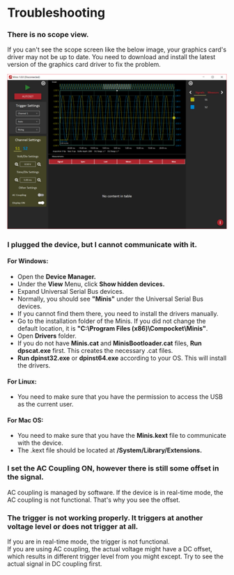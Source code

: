# Troubleshooting

### There is no scope view.

If you can't see the scope screen like the below image, your graphics card's driver may not be up to date. You need to download and install the latest version of the graphics card driver to fix the problem. 

![](../.gitbook/assets/image%20%283%29.png)

### I plugged the device, but I cannot communicate with it.

#### For Windows:

* Open the **Device Manager.**
* Under the **View** Menu, click **Show hidden devices.**
* Expand Universal Serial Bus devices.
* Normally, you should see **"Minis"** under the Universal Serial Bus devices.
* If you cannot find them there, you need to install the drivers manually.
* Go to the installation folder of the Minis. If you did not change the default location, it is **"C:\Program Files \(x86\)\Compocket\Minis"**. 
* Open **Drivers** folder.
* If you do not have **Minis.cat** and **MinisBootloader.cat** files, **Run dpscat.exe** first. This creates the necessary .cat files.
* **Run dpinst32.exe** or **dpinst64.exe** according to your OS. This will install the drivers.

#### **For Linux:**

* You need to make sure that you have the permission to access the USB as the current user.

#### For Mac OS:

* You need to make sure that you have the **Minis.kext** file to communicate with the device.
* The .kext file should be located at **/System/Library/Extensions.** 

### I set the AC Coupling ON, however there is still some offset in the signal.

AC coupling is managed by software. If the device is in real-time mode, the AC coupling is not functional. That's why you see the offset. 

### The trigger is not working properly. It triggers at another voltage level or does not trigger at all.

If you are in real-time mode, the trigger is not functional.  
If you are using AC coupling, the actual voltage might have a DC offset, which results in different trigger level from you might except. Try to see the actual signal in DC coupling first. 



